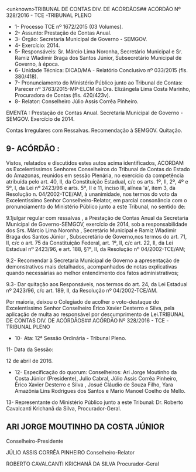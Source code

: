 &lt;unknown&gt;TRIBUNAL DE CONTAS DIV. DE ACÓRDÃOS## ACÓRDÃO Nº 328/2016 - TCE -TRIBUNAL PLENO

- 1- Processo TCE nº 1672/2015 (03 Volumes).
- 2- Assunto: Prestação de Contas Anual.
- 3- Órgão: Secretaria Municipal de Governo - SEMGOV.
- 4- Exercício: 2014.
- 5- Responsáveis: Sr. Márcio Lima Noronha, Secretário  Municipal e Sr. Ramiz Wladimir Braga dos Santos Júnior, Subsecretário Municipal de Governo, à época.
- 6- Unidade Técnica: DICAD/MA - Relatório Conclusivo nº 033/2015 (fls. 380/418).
- 7-  Pronunciamento  do Ministério Público  junto  ao Tribunal  de Contas: Parecer  nº 3763/2015-MP-ELCM da Dra. Elizângela Lima Costa Marinho, Procuradora de Contas (fls. 420/423v).
- 8- Relator: Conselheiro Júlio Assis Corrêa Pinheiro.

EMENTA :  Prestação  de  Contas  Anual.  Secretaria Municipal  de  Governo  -  SEMGOV.  Exercício  de 2014.

Contas Irregulares com Ressalvas. Recomendação à SEMGOV. Quitação.

## 9- ACÓRDÃO :

Vistos, relatados e discutidos estes autos acima identificados, ACORDAM os Excelentíssimos Senhores Conselheiros do Tribunal de Contas do Estado do Amazonas, reunidos em sessão Plenária, no exercício da competência atribuída pelo  art.  40,  II, da Constituição Estadual, c/c os arts. 1º, II, 2º, 4º e 5º, I, da Lei nº 2423/96 e arts. 5º, II e 11, inciso  III,  alínea  'a',  item  3,  da  Resolução  n.  04/2002-TCE/AM, à  unanimidade, nos termos do voto da Excelentíssimo Senhor Conselheiro-Relator, em  parcial consonância com o pronunciamento do Ministério Público junto a este Tribunal, no sentido de:

9.1julgar  regular  com  ressalvas , a  Prestação  de  Contas  Anual  da Secretaria  Municipal  de  Governo-SEMGOV,  exercício  de  2014,  sob  a  responsabilidade dos  Srs. Márcio  Lima  Noronha ,  Secretário  Municipal  e Ramiz  Wladimir  Braga  dos Santos  Júnior ,  Subsecretário    de  Governo,nos  termos  do  art.  71,  II,  c/c  o  art.  75  da Constituição Federal, art. 1º, II, c/c art. 22, II, da Lei Estadual nº 2423/96, e art. 188, §1º, II, da Resolução nº 04/2002-TCE/AM;

9.2-  Recomendar à Secretaria Municipal de Governo a  apresentação de demonstrativos mais detalhados, acompanhados de notas explicativas quando necessárias ao melhor entendimento dos fatos administrativos;

9.3- Dar quitação aos Responsáveis, nos termos do art. 24, da Lei Estadual nº 2423/96, c/c art. 189, II, da Resolução nº 04/2002-TCE/AM.

Por  maioria,  deixou  o  Colegiado  de  acolher  o  voto-destaque  do  Excelentíssimo Senhor  Conselheiro  Érico  Xavier  Desterro  e  Silva,  pela  aplicação  de  multa  ao responsável por descumprimento de Lei.TRIBUNAL DE CONTAS DIV. DE ACÓRDÃOS## ACÓRDÃO Nº 328/2016 - TCE -TRIBUNAL PLENO

- 10- Ata: 12ª Sessão Ordinária - Tribunal Pleno.

11- Data da Sessão:

12 de abril de 2016.

- 12-  Especificação  do  quorum: Conselheiros:  Ari  Jorge  Moutinho  da  Costa  Júnior (Presidente),  Julio  Cabral,  Júlio  Assis  Corrêa  Pinheiro,  Érico  Xavier  Desterro  e  Silva  , Josué Cláudio de Souza Filho, Yara Amazônia Lins Rodrigues dos Santos e Mario Manoel Coelho de Mello.

13- Representante do Ministério Público junto a este Tribunal: Dr. Roberto Cavalcanti Krichanã da Silva, Procurador-Geral.

## ARI JORGE MOUTINHO DA COSTA JÚNIOR

Conselheiro-Presidente

JÚLIO ASSIS CORRÊA PINHEIRO Conselheiro-Relator

ROBERTO CAVALCANTI KRICHANÃ DA SILVA Procurador-Geral